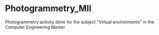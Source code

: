 # Photogrammetry_MII
Photogrammetry activity done for the subject "Virtual environments" in the Computer Engineering Master.
